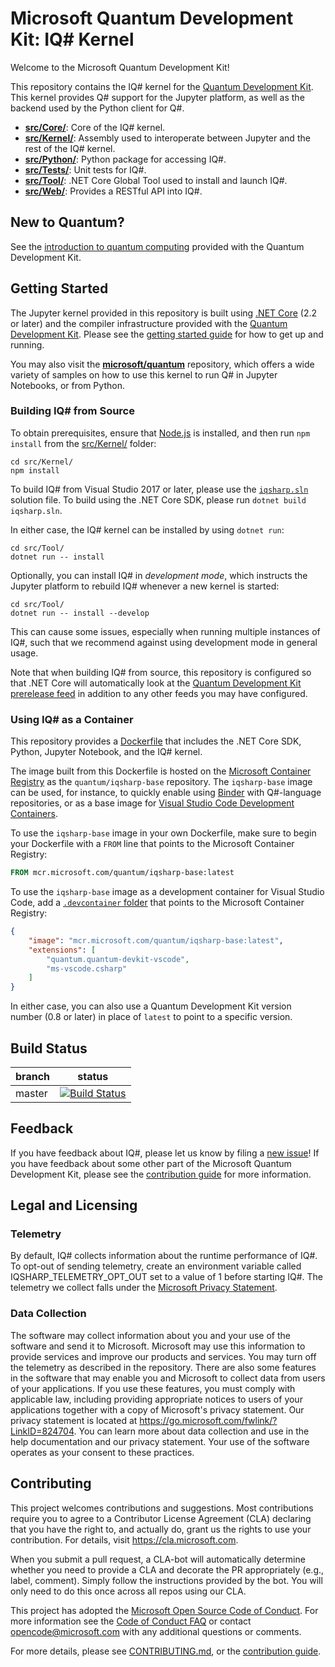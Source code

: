 # Microsoft Quantum Development Kit: IQ# Kernel #

Welcome to the Microsoft Quantum Development Kit!

This repository contains the IQ# kernel for the [Quantum Development Kit](https://docs.microsoft.com/quantum/).
This kernel provides Q# support for the Jupyter platform, as well as the backend used by the Python client for Q#.

- **[src/Core/](./src/Core/)**: Core of the IQ# kernel.
- **[src/Kernel/](./src/Kernel/)**: Assembly used to interoperate between Jupyter and the rest of the IQ# kernel.
- **[src/Python/](./src/Python)**: Python package for accessing IQ#.
- **[src/Tests/](./src/Tests/)**: Unit tests for IQ#.
- **[src/Tool/](./src/Tool/)**: .NET Core Global Tool used to install and launch IQ#.
- **[src/Web/](./src/Web/)**: Provides a RESTful API into IQ#.

## New to Quantum? ##

See the [introduction to quantum computing](https://docs.microsoft.com/quantum/concepts/) provided with the Quantum Development Kit.

## Getting Started ##

The Jupyter kernel provided in this repository is built using [.NET Core](https://docs.microsoft.com/dotnet/core/) (2.2 or later) and the compiler infrastructure provided with the [Quantum Development Kit](https://docs.microsoft.com/quantum/).
Please see the [getting started guide](https://docs.microsoft.com/quantum/install-guide) for how to get up and running.

You may also visit the [**microsoft/quantum**](https://github.com/microsoft/quantum) repository, which offers a wide variety
of samples on how to use this kernel to run Q# in Jupyter Notebooks, or from Python.

### Building IQ# from Source ###

To obtain prerequisites, ensure that [Node.js](https://nodejs.org/) is installed, and then run `npm install` from the [src/Kernel/](./src/Kernel/) folder:

```
cd src/Kernel/
npm install
```

To build IQ# from Visual Studio 2017 or later, please use the [`iqsharp.sln`](./blob/master/iqsharp.sln) solution file.
To build using the .NET Core SDK, please run `dotnet build iqsharp.sln`.

In either case, the IQ# kernel can be installed by using `dotnet run`:

```
cd src/Tool/
dotnet run -- install
```

Optionally, you can install IQ# in _development mode_, which instructs the Jupyter platform to rebuild IQ# whenever a new kernel is started:

```
cd src/Tool/
dotnet run -- install --develop
```

This can cause some issues, especially when running multiple instances of IQ#, such that we recommend against using development mode in general usage.

Note that when building IQ# from source, this repository is configured so that .NET Core will automatically look at the [Quantum Development Kit prerelease feed](https://dev.azure.com/ms-quantum-public/Microsoft%20Quantum%20(public)/_packaging?_a=feed&feed=alpha) in addition to any other feeds you may have configured.

### Using IQ# as a Container ###

This repository provides a [Dockerfile](./images/iqsharp-base/Dockerfile) that includes the .NET Core SDK, Python, Jupyter Notebook, and the IQ# kernel.

The image built from this Dockerfile is hosted on the [Microsoft Container Registry](https://github.com/microsoft/ContainerRegistry) as the `quantum/iqsharp-base` repository.
The `iqsharp-base` image can be used, for instance, to quickly enable using [Binder](https://gke.mybinder.org/) with Q#-language repositories, or as a base image for [Visual Studio Code Development Containers](https://code.visualstudio.com/docs/remote/containers).

To use the `iqsharp-base` image in your own Dockerfile, make sure to begin your Dockerfile with a `FROM` line that points to the Microsoft Container Registry:

```Dockerfile
FROM mcr.microsoft.com/quantum/iqsharp-base:latest
```

To use the `iqsharp-base` image as a development container for Visual Studio Code, add a [`.devcontainer` folder](https://code.visualstudio.com/docs/remote/containers#_using-an-image-or-dockerfile) that points to the Microsoft Container Registry:

```json
{
    "image": "mcr.microsoft.com/quantum/iqsharp-base:latest",
    "extensions": [
        "quantum.quantum-devkit-vscode",
        "ms-vscode.csharp"
    ]
}
```

In either case, you can also use a Quantum Development Kit version number (0.8 or later) in place of `latest` to point to a specific version.

## Build Status ##

| branch | status    |
|--------|-----------|
| master | [![Build Status](https://dev.azure.com/ms-quantum-public/Microsoft%20Quantum%20(public)/_apis/build/status/microsoft.iqsharp?branchName=master)](https://dev.azure.com/ms-quantum-public/Microsoft%20Quantum%20(public)/_build/latest?definitionId=14&branchName=master) |

## Feedback ##

If you have feedback about IQ#, please let us know by filing a [new issue](https://github.com/microsoft/iqsharp/issues/new)!
If you have feedback about some other part of the Microsoft Quantum Development Kit, please see the [contribution guide](https://docs.microsoft.com/quantum/contributing/) for more information.

## Legal and Licensing ##

### Telemetry ###

By default, IQ# collects information about the runtime performance of IQ#.
To opt-out of sending telemetry, create an environment variable called IQSHARP_TELEMETRY_OPT_OUT set to a value of 1 before starting IQ#.
The telemetry we collect falls under the [Microsoft Privacy Statement](https://privacy.microsoft.com/privacystatement).

### Data Collection ###

The software may collect information about you and your use of the software and send it to Microsoft. Microsoft may use this information to provide services and improve our products and services. You may turn off the telemetry as described in the repository. There are also some features in the software that may enable you and Microsoft to collect data from users of your applications. If you use these features, you must comply with applicable law, including providing appropriate notices to users of your applications together with a copy of Microsoft's privacy statement. Our privacy statement is located at https://go.microsoft.com/fwlink/?LinkID=824704. You can learn more about data collection and use in the help documentation and our privacy statement. Your use of the software operates as your consent to these practices.

## Contributing ##

This project welcomes contributions and suggestions.  Most contributions require you to agree to a
Contributor License Agreement (CLA) declaring that you have the right to, and actually do, grant us
the rights to use your contribution. For details, visit https://cla.microsoft.com.

When you submit a pull request, a CLA-bot will automatically determine whether you need to provide
a CLA and decorate the PR appropriately (e.g., label, comment). Simply follow the instructions
provided by the bot. You will only need to do this once across all repos using our CLA.

This project has adopted the [Microsoft Open Source Code of Conduct](https://opensource.microsoft.com/codeofconduct/).
For more information see the [Code of Conduct FAQ](https://opensource.microsoft.com/codeofconduct/faq/) or
contact [opencode@microsoft.com](mailto:opencode@microsoft.com) with any additional questions or comments.

For more details, please see [CONTRIBUTING.md](./tree/master/CONTRIBUTING.md), or the [contribution guide](https://docs.microsoft.com/quantum/contributing/).
